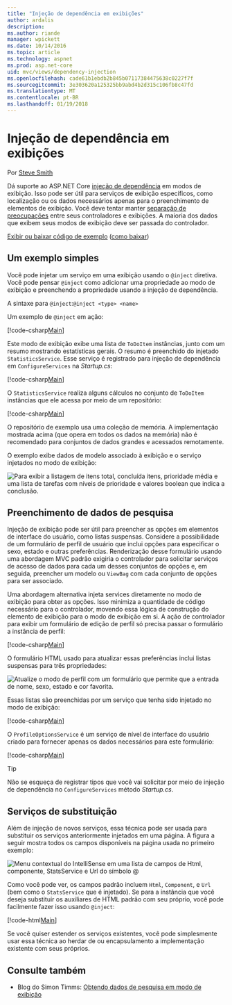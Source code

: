 ```yaml
---
title: "Injeção de dependência em exibições"
author: ardalis
description: 
ms.author: riande
manager: wpickett
ms.date: 10/14/2016
ms.topic: article
ms.technology: aspnet
ms.prod: asp.net-core
uid: mvc/views/dependency-injection
ms.openlocfilehash: cade61b1ebdb2b845b07117384475638c0227f7f
ms.sourcegitcommit: 3e303620a125325bb9abd4b2d315c106fb8c47fd
ms.translationtype: MT
ms.contentlocale: pt-BR
ms.lasthandoff: 01/19/2018
---
```

# <a name="dependency-injection-into-views"></a>Injeção de dependência em exibições

Por [Steve Smith](https://ardalis.com/)

Dá suporte ao ASP.NET Core [injeção de dependência](xref:fundamentals/dependency-injection) em modos de exibição. Isso pode ser útil para serviços de exibição específicos, como localização ou os dados necessários apenas para o preenchimento de elementos de exibição. Você deve tentar manter [separação de preocupações](http://deviq.com/separation-of-concerns/) entre seus controladores e exibições. A maioria dos dados que exibem seus modos de exibição deve ser passada do controlador.

[Exibir ou baixar código de exemplo](https://github.com/aspnet/Docs/tree/master/aspnetcore/mvc/views/dependency-injection/sample) ([como baixar](xref:tutorials/index#how-to-download-a-sample))

## <a name="a-simple-example"></a>Um exemplo simples

Você pode injetar um serviço em uma exibição usando o `@inject` diretiva. Você pode pensar `@inject` como adicionar uma propriedade ao modo de exibição e preenchendo a propriedade usando a injeção de dependência.

A sintaxe para `@inject`:`@inject <type> <name>`

Um exemplo de `@inject` em ação:

[!code-csharp[Main](../../mvc/views/dependency-injection/sample/src/ViewInjectSample/Views/ToDo/Index.cshtml?highlight=4,5,15,16,17)]

Este modo de exibição exibe uma lista de `ToDoItem` instâncias, junto com um resumo mostrando estatísticas gerais. O resumo é preenchido do injetado `StatisticsService`. Esse serviço é registrado para injeção de dependência em `ConfigureServices` na *Startup.cs*:

[!code-csharp[Main](../../mvc/views/dependency-injection/sample/src/ViewInjectSample/Startup.cs?highlight=6,7&range=15-22)]

O `StatisticsService` realiza alguns cálculos no conjunto de `ToDoItem` instâncias que ele acessa por meio de um repositório:

[!code-csharp[Main](../../mvc/views/dependency-injection/sample/src/ViewInjectSample/Model/Services/StatisticsService.cs?highlight=15,20,26)]

O repositório de exemplo usa uma coleção de memória. A implementação mostrada acima (que opera em todos os dados na memória) não é recomendado para conjuntos de dados grandes e acessados remotamente.

O exemplo exibe dados de modelo associado à exibição e o serviço injetados no modo de exibição:

![Para exibir a listagem de itens total, concluída itens, prioridade média e uma lista de tarefas com níveis de prioridade e valores boolean que indica a conclusão.](dependency-injection/_static/screenshot.png)

## <a name="populating-lookup-data"></a>Preenchimento de dados de pesquisa

Injeção de exibição pode ser útil para preencher as opções em elementos de interface do usuário, como listas suspensas. Considere a possibilidade de um formulário de perfil de usuário que inclui opções para especificar o sexo, estado e outras preferências. Renderização desse formulário usando uma abordagem MVC padrão exigiria o controlador para solicitar serviços de acesso de dados para cada um desses conjuntos de opções e, em seguida, preencher um modelo ou `ViewBag` com cada conjunto de opções para ser associado.

Uma abordagem alternativa injeta services diretamente no modo de exibição para obter as opções. Isso minimiza a quantidade de código necessário para o controlador, movendo essa lógica de construção do elemento de exibição para o modo de exibição em si. A ação de controlador para exibir um formulário de edição de perfil só precisa passar o formulário a instância de perfil:

[!code-csharp[Main](../../mvc/views/dependency-injection/sample/src/ViewInjectSample/Controllers/ProfileController.cs?highlight=9,19)]

O formulário HTML usado para atualizar essas preferências inclui listas suspensas para três propriedades:

![Atualize o modo de perfil com um formulário que permite que a entrada de nome, sexo, estado e cor favorita.](dependency-injection/_static/updateprofile.png)

Essas listas são preenchidas por um serviço que tenha sido injetado no modo de exibição:

[!code-csharp[Main](../../mvc/views/dependency-injection/sample/src/ViewInjectSample/Views/Profile/Index.cshtml?highlight=4,16,17,21,22,26,27)]

O `ProfileOptionsService` é um serviço de nível de interface do usuário criado para fornecer apenas os dados necessários para este formulário:

[!code-csharp[Main](../../mvc/views/dependency-injection/sample/src/ViewInjectSample/Model/Services/ProfileOptionsService.cs?highlight=7,13,24)]

>[!TIP]
> Não se esqueça de registrar tipos que você vai solicitar por meio de injeção de dependência no `ConfigureServices` método *Startup.cs*.

## <a name="overriding-services"></a>Serviços de substituição

Além de injeção de novos serviços, essa técnica pode ser usada para substituir os serviços anteriormente injetados em uma página. A figura a seguir mostra todos os campos disponíveis na página usada no primeiro exemplo:

![Menu contextual do IntelliSense em uma lista de campos de Html, componente, StatsService e Url do símbolo @](dependency-injection/_static/razor-fields.png)

Como você pode ver, os campos padrão incluem `Html`, `Component`, e `Url` (bem como o `StatsService` que é injetado). Se para a instância que você deseja substituir os auxiliares de HTML padrão com seu próprio, você pode facilmente fazer isso usando `@inject`:

[!code-html[Main](../../mvc/views/dependency-injection/sample/src/ViewInjectSample/Views/Helper/Index.cshtml?highlight=3,11)]

Se você quiser estender os serviços existentes, você pode simplesmente usar essa técnica ao herdar de ou encapsulamento a implementação existente com seus próprios.

## <a name="see-also"></a>Consulte também

* Blog do Simon Timms: [Obtendo dados de pesquisa em modo de exibição](http://blog.simontimms.com/2015/06/09/getting-lookup-data-into-you-view/)
